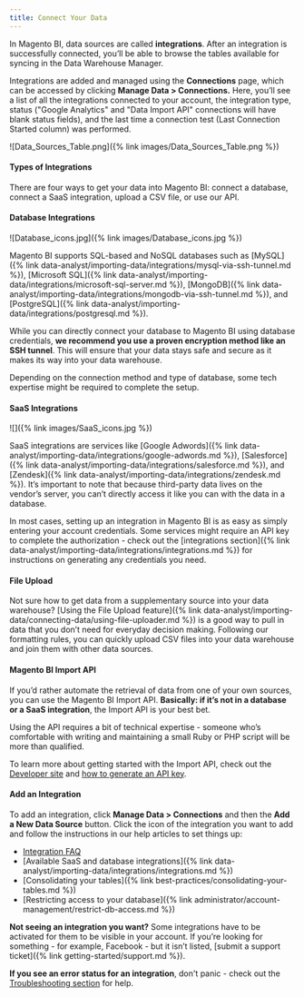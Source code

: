 ```yaml
---
title: Connect Your Data
---
```


In Magento BI, data sources are called **integrations**. After an integration is successfully connected, you’ll be able to browse the tables available for syncing in the Data Warehouse Manager.

Integrations are added and managed using the **Connections** page, which can be accessed by clicking **Manage Data &gt; Connections.** Here, you’ll see a list of all the integrations connected to your account, the integration type, status (\"Google Analytics\" and \"Data Import API\" connections will have blank status fields), and the last time a connection test (Last Connection Started column) was performed.

![Data\_Sources\_Table.png]({% link images/Data_Sources_Table.png %})

#### Types of Integrations

There are four ways to get your data into Magento BI: connect a database, connect a SaaS integration, upload a CSV file, or use our API.

#### Database Integrations

![Database\_icons.jpg]({% link images/Database_icons.jpg %})

Magento BI supports SQL-based and NoSQL databases such as [MySQL]({% link data-analyst/importing-data/integrations/mysql-via-ssh-tunnel.md %}), [Microsoft SQL]({% link data-analyst/importing-data/integrations/microsoft-sql-server.md %}), [MongoDB]({% link data-analyst/importing-data/integrations/mongodb-via-ssh-tunnel.md %}), and [PostgreSQL]({% link data-analyst/importing-data/integrations/postgresql.md %}).

While you can directly connect your database to Magento BI using database credentials, **we recommend you use a proven encryption method like an SSH tunnel**. This will ensure that your data stays safe and secure as it makes its way into your data warehouse.

Depending on the connection method and type of database, some tech expertise might be required to complete the setup.

#### SaaS Integrations

![]({% link images/SaaS_icons.jpg %})

SaaS integrations are services like [Google Adwords]({% link data-analyst/importing-data/integrations/google-adwords.md %}), [Salesforce]({% link data-analyst/importing-data/integrations/salesforce.md %}), and [Zendesk]({% link data-analyst/importing-data/integrations/zendesk.md %}). It’s important to note that because third-party data lives on the vendor’s server, you can’t directly access it like you can with the data in a database.

In most cases, setting up an integration in Magento BI is as easy as simply entering your account credentials. Some services might require an API key to complete the authorization - check out the [integrations section]({% link data-analyst/importing-data/integrations/integrations.md %}) for instructions on generating any credentials you need.

#### File Upload

Not sure how to get data from a supplementary source into your data warehouse? [Using the File Upload feature]({% link data-analyst/importing-data/connecting-data/using-file-uploader.md %}) is a good way to pull in data that you don’t need for everyday decision making. Following our formatting rules, you can quickly upload CSV files into your data warehouse and join them with other data sources.

#### Magento BI Import API

If you’d rather automate the retrieval of data from one of your own sources, you can use the Magento BI Import API. **Basically: if it’s not in a database or a SaaS integration**, the Import API is your best bet.

Using the API requires a bit of technical expertise - someone who’s comfortable with writing and maintaining a small Ruby or PHP script will be more than qualified.

To learn more about getting started with the Import API, check out the [Developer site](https://devdocs.magento.com/mbi/docs/getting-started.html) and [how to generate an API key](https://devdocs.magento.com/mbi/docs/import-api.html).

#### Add an Integration

To add an integration, click **Manage Data &gt; Connections** and then the **Add a New Data Source** button. Click the icon of the integration you want to add and follow the instructions in our help articles to set things up:

* [Integration FAQ](https://support.magento.com/hc/en-us/sections/360003161871-Integration-FAQ)
* [Available SaaS and database integrations]({% link data-analyst/importing-data/integrations/integrations.md %})
* [Consolidating your tables]({% link best-practices/consolidating-your-tables.md %})
* [Restricting access to your database]({% link administrator/account-management/restrict-db-access.md %})

**Not seeing an integration you want?** Some integrations have to be activated for them to be visible in your account. If you’re looking for something - for example, Facebook - but it isn’t listed, [submit a support ticket]({% link getting-started/support.md %}).

**If you see an error status for an integration**, don\'t panic - check out the [Troubleshooting section](https://support.magento.com/hc/en-us/sections/360003078151) for help.
